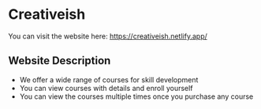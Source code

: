 # Creativeish

You can visit the website here: https://creativeish.netlify.app/

## Website Description
* We offer a wide range of courses for skill development
* You can view courses with details and enroll yourself
* You can view the courses multiple times once you purchase any course 

